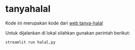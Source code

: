 # tanyahalal

Kode ini merupakan kode dari [web tanya-halal](https://tanyahalal.herokuapp.com/)

Untuk dijalankan di lokal silahkan gunakan perintah berikut:

    streamlit run halal,py


